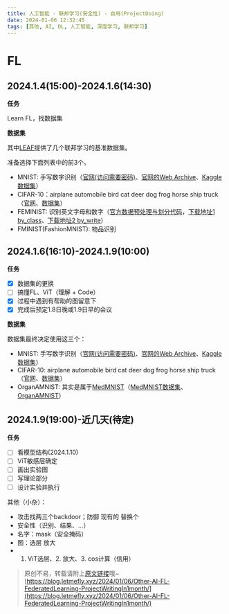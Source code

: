 ```yaml
---
title: 人工智能 - 联邦学习(安全性) - 自用(ProjectDoing)
date: 2024-01-06 12:32:45
tags: [其他, AI, DL, 人工智能, 深度学习, 联邦学习]
---
```


# FL

## 2024.1.4(15:00)-2024.1.6(14:30)

**任务**

Learn FL，找数据集

**数据集**

其中[LEAF](https://leaf.cmu.edu/)提供了几个联邦学习的基准数据集。

准备选择下面列表中的前3个。

+ MNIST: 手写数字识别（[官网(访问需要密码)](https://yann.lecun.com/exdb/mnist/)、[官网的Web Archive](https://web.archive.org/web/20231229081350/http://yann.lecun.com/exdb/mnist/)、[Kaggle数据集](https://www.kaggle.com/datasets/hojjatk/mnist-dataset)）
+ CIFAR-10：airplane automobile bird cat deer dog frog horse ship truck（[官网](https://www.cs.toronto.edu/~kriz/cifar.html)、[数据集](https://www.cs.toronto.edu/~kriz/cifar-10-python.tar.gz)）
+ FEMINIST: 识别英文字母和数字（[官方数据预处理与划分代码](https://github.com/TalwalkarLab/leaf)，[下载地址1 by_class](https://s3.amazonaws.com/nist-srd/SD19/by_class.zip)、[下载地址2 by_write](https://s3.amazonaws.com/nist-srd/SD19/by_write.zip)）
+ FMINIST(FashionMNIST): 物品识别

## 2024.1.6(16:10)-2024.1.9(10:00)

**任务**

- [x] 数据集的更换
- [ ] 搞懂FL、ViT（理解 + Code）
- [x] 过程中遇到有帮助的图留意下
- [x] 完成后预定1.8日晚或1.9日早的会议

**数据集**

数据集最终决定使用这三个：

+ MNIST: 手写数字识别（[官网(访问需要密码)](https://yann.lecun.com/exdb/mnist/)、[官网的Web Archive](https://web.archive.org/web/20231229081350/http://yann.lecun.com/exdb/mnist/)、[Kaggle数据集](https://www.kaggle.com/datasets/hojjatk/mnist-dataset)）
+ CIFAR-10: airplane automobile bird cat deer dog frog horse ship truck（[官网](https://www.cs.toronto.edu/~kriz/cifar.html)、[数据集](https://www.cs.toronto.edu/~kriz/cifar-10-python.tar.gz)）
+ OrganAMNIST: 其实是属于[MedMNIST](https://www.nature.com/articles/s41597-022-01721-8)（[MedMNIST数据集](https://zenodo.org/records/6496656)、[OrganAMNIST](https://zenodo.org/records/6496656/files/organamnist.npz?download=1)）

## 2024.1.9(19:00)-近几天(待定)

**任务**

- [ ] 看模型结构(2024.1.10)
- [ ] ViT敏感层确定
- [ ] 画出实验图
- [ ] 写理论部分
- [ ] 设计实验并执行

其他（小杂）：

+ 攻击找两三个backdoor；防御 现有的 替换个
+ 安全性（识别、结果、...）
+ 名字：mask（安全掩码）
+ 图：选层 放大
+ 1. ViT选层、2. 放大、3. cos计算（信用）

> 原创不易，转载请附上[原文链接](https://blog.letmefly.xyz/2024/01/06/Other-AI-FL-FederatedLearning-ProjectWritingIn1month/)哦~
> [https://blog.letmefly.xyz/2024/01/06/Other-AI-FL-FederatedLearning-ProjectWritingIn1month/](https://blog.letmefly.xyz/2024/01/06/Other-AI-FL-FederatedLearning-ProjectWritingIn1month/)